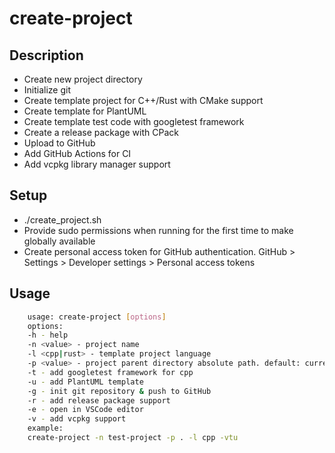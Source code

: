 # create-project

## Description

- Create new project directory
- Initialize git
- Create template project for C++/Rust with CMake support
- Create template for PlantUML
- Create template test code with googletest framework
- Create a release package with CPack
- Upload to GitHub
- Add GitHub Actions for CI
- Add vcpkg library manager support

## Setup

- ./create_project.sh
- Provide sudo permissions when running for the first time to make globally available
- Create personal access token for GitHub authentication. GitHub > Settings > Developer settings > Personal access tokens

## Usage

```bash
    usage: create-project [options]
    options:
    -h - help
    -n <value> - project name
    -l <cpp|rust> - template project language
    -p <value> - project parent directory absolute path. default: current dir
    -t - add googletest framework for cpp
    -u - add PlantUML template
    -g - init git repository & push to GitHub
    -r - add release package support
    -e - open in VSCode editor
    -v - add vcpkg support
    example:
    create-project -n test-project -p . -l cpp -vtu
```